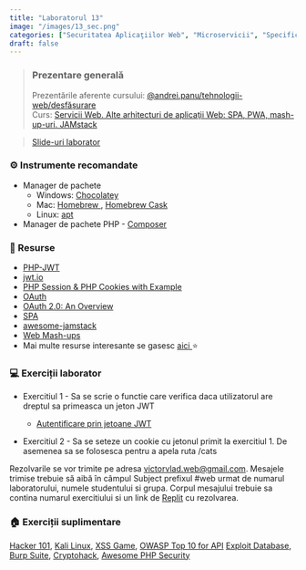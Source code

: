```yaml
---
title: "Laboratorul 13"
image: "/images/13_sec.png"
categories: ["Securitatea Aplicaţiilor Web", "Microservicii", "Specificarea API-urilor"]
draft: false
---
```


> ### ️Prezentare generală
> Prezentările aferente cursului: <a href="https://profs.info.uaic.ro/~andrei.panu/courses/web/web-film.html" target="_blank">@andrei.panu/tehnologii-web/desfășurare </a>  \
> Curs: <a href="https://profs.info.uaic.ro/~busaco/teach/courses/web/presentations/web11ServiciiWeb-Mashups-SPA-PWA.pdf" target="_blank">Servicii Web. Alte arhitecturi de aplicaţii Web: SPA, PWA, mash-up-uri. JAMstack</a>

<blockquote class="slides">
    <a href="https://docs.google.com/presentation/d/e/2PACX-1vQpcOR4r7PwJNFa5_PwZ_F0DGx2FnMjgPjm0LXmT7W6GaEdE3bgDKcb2TL2dZTtJJU_ekfFaEShKPan/pub?start=false&loop=false&delayms=3000" class="slides-link">Slide-uri laborator</a>
</blockquote>

### ⚙️ Instrumente recomandate
- Manager de pachete
    - Windows: <a href="https://chocolatey.org" target="_blank">Chocolatey </a>
    - Mac: <a href="https://chocolatey.org" target="_blank">Homebrew </a>, <a href="https://github.com/Homebrew/homebrew-cask" target="_blank">Homebrew Cask </a>
    - Linux: <a href="https://linuxize.com/post/how-to-use-apt-command/" target="_blank">apt </a>
- Manager de pachete PHP - <a href="https://getcomposer.org/" target="_blank">Composer</a>

### 📖 Resurse
- <a href="https://github.com/firebase/php-jwt">PHP-JWT</a>
- <a href="https://jwt.io/">jwt.io</a>
- <a href="https://www.guru99.com/cookies-and-sessions.html">PHP Session & PHP Cookies with Example</a>
- <a href="https://www.php.net/manual/en/book.oauth.php"> OAuth </a>
- <a href="https://www.youtube.com/watch?v=CPbvxxslDTU"> OAuth 2.0: An Overview </a>
- <a href="https://devopedia.org/single-page-application">SPA</a>
- <a href="https://github.com/automata/awesome-jamstack">awesome-jamstack</a>
- <a href="https://www.programmableweb.com/mashups/directory"> Web Mash-ups </a>
- Mai multe resurse interesante se gasesc   <a href="https://profs.info.uaic.ro/~busaco/teach/courses/web/web-film.html#week14" target="_blank">aici </a> ⭐

### 💻 Exerciții laborator
- <span>Exercitiul 1 - Sa se scrie o functie care verifica daca utilizatorul are dreptul sa primeasca un jeton JWT</span>
    - <a href="https://github.com/victorvlad19/web/raw/master/_posts/code/13/auth.zip" target="_blank">Autentificare prin jetoane JWT</a>

- <span>Exercitiul 2 - Sa se seteze un cookie cu jetonul primit la exercitiul 1. De asemenea sa se folosesca pentru a apela ruta /cats </span>

Rezolvarile se vor trimite pe adresa <a href="mailto:victorvlad.web@gmail.com" target="_blank">victorvlad.web@gmail.com</a>. Mesajele trimise  trebuie să aibă în câmpul Subject prefixul #web urmat de numarul laboratorului, numele studentului si grupa.
Corpul mesajului trebuie sa contina numarul exercitiului si un link de <a href="https://replit.com" target="_blank">Replit</a> cu rezolvarea.

### 🏠 Exerciții suplimentare
<a href="https://www.hacker101.com/">Hacker 101</a>,
<a href="https://www.kali.org/" target="_blank">Kali Linux</a>,
<a href="https://xss-game.appspot.com/" target="_blank">XSS Game</a>,
<a href="https://application.security/free/owasp-top-10-API">OWASP Top 10 for API</a>
<a href="https://www.exploit-db.com/">Exploit Database</a>,
<a href="https://portswigger.net/burp">Burp Suite</a>,
<a href="https://cryptohack.org/challenges/">Cryptohack</a>,
<a href="https://github.com/guardrailsio/awesome-php-security">Awesome PHP Security</a>